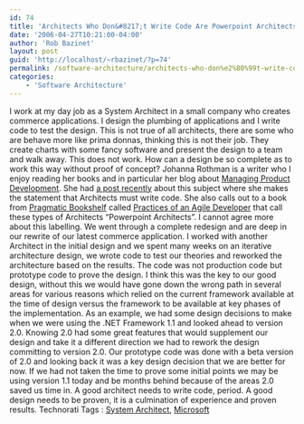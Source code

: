 ```yaml
---
id: 74
title: 'Architects Who Don&#8217;t Write Code Are Powerpoint Architects'
date: '2006-04-27T10:21:00-04:00'
author: 'Rob Bazinet'
layout: post
guid: 'http://localhost/~rbazinet/?p=74'
permalink: /software-architecture/architects-who-don%e2%80%99t-write-code-are-%e2%80%9cpowerpoint-architects%e2%80%9d/
categories:
    - 'Software Architecture'
---
```


I work at my day job as a System Architect in a small company who creates commerce applications. I design the plumbing of applications and I write code to test the design. This is not true of all architects, there are some who are behave more like prima donnas, thinking this is not their job. They create charts with some fancy software and present the design to a team and walk away. This does not work. How can a design be so complete as to work this way without proof of concept? Johanna Rothman is a writer who I enjoy reading her books and in particular her blog about [Managing Product Development](http://www.jrothman.com/weblog/blogger.html). She had [a post recently](http://www.jrothman.com/weblog/2006/04/architects-must-write-code.html) about this subject where she makes the statement that Architects must write code. She also calls out to a book from [Pragmatic Bookshelf](http://pragmaticprogrammer.com/index.html) called [Practices of an Agile Developer](http://pragmaticprogrammer.com/titles/pad/index.html) that call these types of Architects “Powerpoint Architects”. I cannot agree more about this labelling. We went through a complete redesign and are deep in our rewrite of our latest commerce application. I worked with another Architect in the initial design and we spent many weeks on an iterative architecture design, we wrote code to test our theories and reworked the architecture based on the results. The code was not production code but prototype code to prove the design. I think this was the key to our good design, without this we would have gone down the wrong path in several areas for various reasons which relied on the current framework available at the time of design versus the framework to be available at key phases of the implementation. As an example, we had some design decisions to make when we were using the .NET Framework 1.1 and looked ahead to version 2.0. Knowing 2.0 had some great features that would supplement our design and take it a different direction we had to rework the design committing to version 2.0. Our prototype code was done with a beta version of 2.0 and looking back it was a key design decision that we are better for now. If we had not taken the time to prove some initial points we may be using version 1.1 today and be months behind because of the areas 2.0 saved us time in. A good architect needs to write code, period. A good design needs to be proven, it is a culmination of experience and proven results. Technorati Tags : [System Architect](http://technorati.com/tag/System%20Architect), [Microsoft](http://technorati.com/tag/Microsoft)